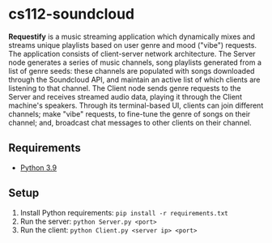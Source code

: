 # cs112-soundcloud

**Requestify** is a music streaming application which dynamically mixes and streams unique playlists based on user genre and mood ("vibe") requests.  The application consists of client-server network architecture. The Server node generates a series of music channels, song playlists generated from a list of genre seeds: these channels are populated with songs downloaded through the Soundcloud API, and maintain an active list of which clients are listening to that channel. The Client node sends genre requests to the Server and receives streamed audio data, playing it through the Client machine's speakers. Through its terminal-based UI, clients can join different channels; make "vibe" requests, to fine-tune the genre of songs on their channel; and, broadcast chat messages to other clients on their channel.

## Requirements

-   [Python 3.9](https://www.python.org/downloads/)

## Setup

1. Install Python requirements: `pip install -r requirements.txt`
2. Run the server: `python Server.py <port>`
3. Run the client: `python Client.py <server ip> <port>`
